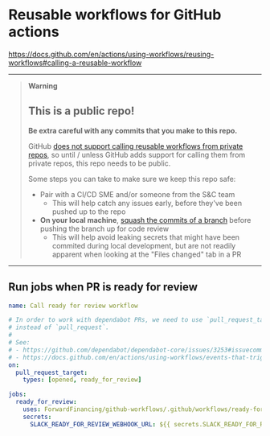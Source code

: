 # Reusable workflows for GitHub actions

https://docs.github.com/en/actions/using-workflows/reusing-workflows#calling-a-reusable-workflow

---

> **Warning**
> 
> ## This is a public repo!
>
> **Be extra careful with any commits that you make to this repo.**
>
> GitHub [does not support calling reusable workflows from private repos](https://docs.github.com/en/actions/using-workflows/reusing-workflows#limitations), so until / unless GitHub adds support for calling them from private repos, this repo needs to be public.
>
> Some steps you can take to make sure we keep this repo safe:
>
> - Pair with a CI/CD SME and/or someone from the S&C team
>   - This will help catch any issues early, before they've been pushed up to the repo
> - **On your local machine**, [squash the commits of a branch](https://stackoverflow.com/questions/6934752/combining-multiple-commits-before-pushing-in-git) before pushing the branch up for code review
>   - This will help avoid leaking secrets that might have been commited during local development, but are not readily apparent when looking at the "Files changed" tab in a PR

---

## Run jobs when PR is ready for review

```yaml
name: Call ready for review workflow

# In order to work with dependabot PRs, we need to use `pull_request_target`
# instead of `pull_request`.
#
# See:
# - https://github.com/dependabot/dependabot-core/issues/3253#issuecomment-795140576
# - https://docs.github.com/en/actions/using-workflows/events-that-trigger-workflows#pull_request_target
on:
  pull_request_target:
    types: [opened, ready_for_review]

jobs:
  ready_for_review:
    uses: ForwardFinancing/github-workflows/.github/workflows/ready-for-review.yml@main
    secrets:
      SLACK_READY_FOR_REVIEW_WEBHOOK_URL: ${{ secrets.SLACK_READY_FOR_REVIEW_WEBHOOK_URL }}
```
